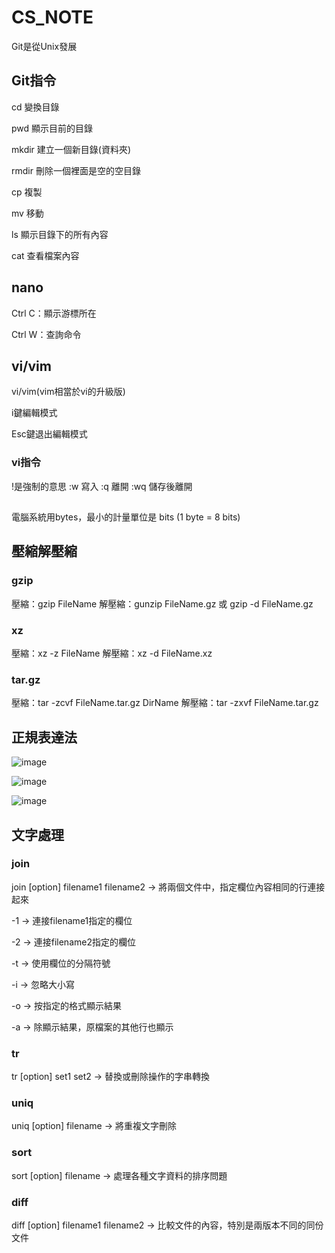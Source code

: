 # CS_NOTE

Git是從Unix發展

## Git指令


cd 	變換目錄


pwd	顯示目前的目錄


mkdir 建立一個新目錄(資料夾)


rmdir 刪除一個裡面是空的空目錄


cp 複製


mv 移動


ls 顯示目錄下的所有內容


cat 查看檔案內容



## nano


Ctrl C：顯示游標所在


Ctrl W：查詢命令




## vi/vim


vi/vim(vim相當於vi的升級版)


i鍵編輯模式




Esc鍵退出編輯模式



### vi指令
!是強制的意思
:w  寫入
:q  離開
:wq 儲存後離開


## 
電腦系統用bytes，最小的計量單位是 bits (1 byte = 8 bits)

## 壓縮解壓縮
### gzip
壓縮：gzip FileName
解壓縮：gunzip FileName.gz 或 gzip -d FileName.gz
### xz
壓縮：xz -z FileName
解壓縮：xz -d FileName.xz
### tar.gz
壓縮：tar -zcvf FileName.tar.gz DirName
解壓縮：tar -zxvf FileName.tar.gz

## 正規表達法
![image](https://user-images.githubusercontent.com/91451706/147905899-2e0af9ed-d0fa-4e9f-b80f-4d377d8c514a.png)

![image](https://user-images.githubusercontent.com/91451706/147905935-bad9b6ba-4a71-4429-b6c7-84fdf674f6a0.png)

![image](https://user-images.githubusercontent.com/91451706/147905969-08e76c8f-ed5b-4c4a-a62d-559da107ce41.png)

## 文字處理
### join
join [option] filename1 filename2 → 將兩個文件中，指定欄位內容相同的行連接起來

-1 → 連接filename1指定的欄位

-2 → 連接filename2指定的欄位

-t → 使用欄位的分隔符號

-i → 忽略大小寫

-o → 按指定的格式顯示結果

-a → 除顯示結果，原檔案的其他行也顯示

### tr
tr [option] set1 set2 → 替換或刪除操作的字串轉換
### uniq
uniq [option] filename → 將重複文字刪除
### sort
sort [option] filename → 處理各種文字資料的排序問題
### diff
diff [option] filename1 filename2 → 比較文件的內容，特別是兩版本不同的同份文件
